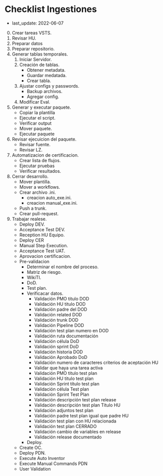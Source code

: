 # Checklist Ingestiones
- last_update: 2022-06-07

0. Crear tareas VSTS.
1. Revisar HU.
2. Preparar datos
3. Preparar repositorio.
4. Generar tablas temporales.   
    1. Iniciar Servidor.
    2. Creación de tablas.
        - Obtener metadata.
        - Guardar medatada.
        - Crear tabla.
    3. Ajustar configs y passwords.
        - Backup archivos.
        - Agregar config.
    4. Modificar Eval.   
5. Generar y executar paquete. 
    - Copiar la plantilla
    - Ejecutar el script.
    - Verificar output
    - Mover paquete.
    - Ejecutar paquete     
6. Revisar ejecuicion del paquete.
    - Revisar fuente. 
    - Revisar LZ.
7. Automatizacion de certificacion.
    - Crear lista de flujos.
    - Ejecutar pruebas
    - Verificar resultados.
8. Cerrar desarrollo.
    - Mover plantilla.
    - Mover a workflows.
    - Crear archivo .ini.
        - creacion auto_exe.ini.
        - creacion manual_exe.ini.
    - Push a trunk. 
    - Crear pull-request.
9. Trabajar realese. 
    - Deploy DEV.
    - Acceptance Test DEV.
    - Reception HU Equipo.   
    - Deploy CER
    - Manual Step Execution.
    - Acceptance Test UAT.
    - Aprovacion certificacion.
    - Pre-validacion
        - Determinar el nombre del proceso.
        - Matriz de riesgo.
        - WikiTI.
        - DoD.
        - Test plan.
        - Verificacar datos.
            - Validación PMO titulo DOD
            - Validación HU titulo DOD
            - Validación padre del DOD
            - Validación related DOD
            - Validación trunk DOD
            - Validación Pipeline DOD
            - Validación test plan numero en DOD
            - Validación ruta documentación
            - Validación célula DoD
            - Validación sprint DoD
            - Validación historia DOD
            - Validación Aprobado DoD
            - Validación numero de caracteres criterios de aceptación HU
            - Validar que haya una tarea activa
            - Validación PMO titulo test plan
            - Validación HU titulo test plan
            - Validación Sprint título test plan
            - Validación célula Test plan
            - Validación Sprint Test Plan
            - Validación descripción test plan release
            - Validación descripción test plan Título HU
            - Validación adjuntos test plan
            - Validación padre test plan igual que padre HU
            - Validación test plan con HU relacionada
            - Validación test plan CERRADO
            - Validación cambio de variables en release
            - Validación release documentado
        - Deploy.        
    - Create OC.
    - Deploy PDN.
    - Execute Auto Inventor
    - Execute Manual Commands PDN
    - User Validation




        
    

